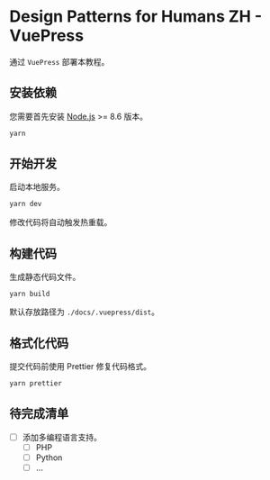 # Design Patterns for Humans ZH - VuePress

通过 `VuePress` 部署本教程。

## 安装依赖

您需要首先安装 [Node.js](https://nodejs.org/en/) >= 8.6 版本。

```bash
yarn
```

## 开始开发

启动本地服务。

```bash
yarn dev
```

修改代码将自动触发热重载。

## 构建代码

生成静态代码文件。

```baah
yarn build
```

默认存放路径为 `./docs/.vuepress/dist`。

## 格式化代码

提交代码前使用 Prettier 修复代码格式。

```bash
yarn prettier
```

## 待完成清单

- [ ] 添加多编程语言支持。
  - [ ] PHP
  - [ ] Python
  - [ ] ...
